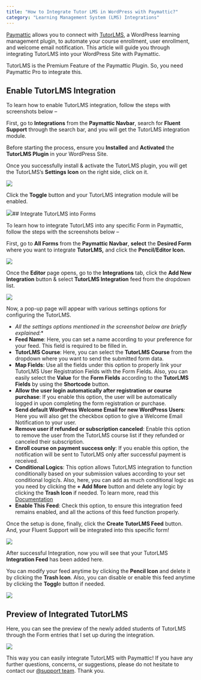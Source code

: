 ```yaml
---
title: "How to Integrate Tutor LMS in WordPress with Paymattic?"
category: "Learning Management System (LMS) Integrations"
---
```

[Paymattic](https://paymattic.com/) allows you to connect with [TutorLMS](https://tutorlms.com/), a WordPress learning management plugin, to automate your course enrollment, user enrollment, and welcome email notification. This article will guide you through integrating TutorLMS into your WordPress Site with Paymattic.

TutorLMS is the Premium Feature of the Paymattic Plugin. So, you need Paymattic Pro to integrate this.

## Enable TutorLMS Integration

To learn how to enable TutorLMS integration, follow the steps with screenshots below –

First, go to **Integrations** from the **Paymattic Navbar**, search for **Fluent Support** through the search bar, and you will get the TutorLMS integration module.

Before starting the process, ensure you **Installed** and **Activated** the **TutorLMS Plugin** in your WordPress Site.

Once you successfully install &amp; activate the TutorLMS plugin, you will get the TutorLMS’s **Settings Icon** on the right side, click on it.

![](/images/lms-integrations/how-to-integrate-tutor-lms-in-wordpress-with-paymattic/TutorLMSs-Icon-scaled.webp)

Click the **Toggle** button and your TutorLMS integration module will be enabled.

![](/images/lms-integrations/how-to-integrate-tutor-lms-in-wordpress-with-paymattic/Enabled-TutorLMS-Integration-scaled.webp)## Integrate TutorLMS into Forms

To learn how to integrate TutorLMS into any specific Form in Paymattic, follow the steps with the screenshots below –

First, go to **All Forms** from the **Paymattic Navbar**, **select** the **Desired Form** where you want to integrate **TutorLMS,** and click the **Pencil/Editor Icon.**

![](/images/lms-integrations/how-to-integrate-tutor-lms-in-wordpress-with-paymattic/Open-desired-form-1-scaled.webp)

Once the **Editor** page opens, go to the **Integrations** tab, click the **Add New Integration** button &amp; select **TutorLMS Integration** feed from the dropdown list.

![](/images/lms-integrations/how-to-integrate-tutor-lms-in-wordpress-with-paymattic/Add-new-integration-dropdown-TutorLMS-scaled.webp)

Now, a pop-up page will appear with various settings options for configuring the TutorLMS.
- *All the settings options mentioned in the screenshot below are briefly explained:**
- **Feed Name**: Here, you can set a name according to your preference for your feed. This field is required to be filled in.
- **TutorLMS Course**: Here, you can select the **TutorLMS Course** from the dropdown where you want to send the submitted form data.
- **Map Fields**: Use all the fields under this option to properly link your TutorLMS User Registration Fields with the Form Fields. Also, you can easily select the **Value** for the **Form Fields** according to the **TutorLMS Fields** by using the **Shortcode** button.
- **Allow the user login automatically after registration or course purchase**: If you enable this option, the user will be automatically logged in upon completing the form registration or purchase.
- **Send default WordPress Welcome Email for new WordPress Users**: Here you will also get the checkbox option to give a Welcome Email Notification to your user.
- **Remove user if refunded or subscription canceled**: Enable this option to remove the user from the TutorLMS course list if they refunded or canceled their subscription.
- **Enroll course on payment success only**: If you enable this option, the notification will be sent to TutorLMS only after successful payment is received.
- **Conditional Logics**: This option allows TutorLMS integration to function conditionally based on your submission values according to your set conditional logic/s. Also, here, you can add as much conditional logic as you need by clicking the **+ Add More** button and delete any logic by clicking the **Trash Icon** if needed. To learn more, read this [Documentation](/how-to-use-conditional-logic-in-form-fields-with-paymattic)
- **Enable This Feed**: Check this option, to ensure this integration feed remains enabled, and all the actions of this feed function properly.

Once the setup is done, finally, click the **Create TutorLMS Feed** button.
And, your Fluent Support will be integrated into this specific form!

![](/images/lms-integrations/how-to-integrate-tutor-lms-in-wordpress-with-paymattic/Add-New-TutorLMS-Integrartion-Feed-page.webp)

After successful Integration, now you will see that your TutorLMS **Integration Feed** has been added here.

You can modify your feed anytime by clicking the **Pencil Icon** and delete it by clicking the **Trash Icon**.
Also, you can disable or enable this feed anytime by clicking the **Toggl**e button if needed.

![](/images/lms-integrations/how-to-integrate-tutor-lms-in-wordpress-with-paymattic/Added-TutorLMS-integration-feed-scaled.webp)

## Preview of Integrated TutorLMS

Here, you can see the preview of the newly added students of TutorLMS through the Form entries that I set up during the integration.

![](/images/lms-integrations/how-to-integrate-tutor-lms-in-wordpress-with-paymattic/Preview-of-TutorLMS-scaled.webp)

This way you can easily integrate TutorLMS with Paymattic!
If you have any further questions, concerns, or suggestions, please do not hesitate to contact our [@support team](https://wpmanageninja.com/support-tickets/?utm_source=wpmn&utm_medium=home&utm_campaign=site#/). Thank you.
